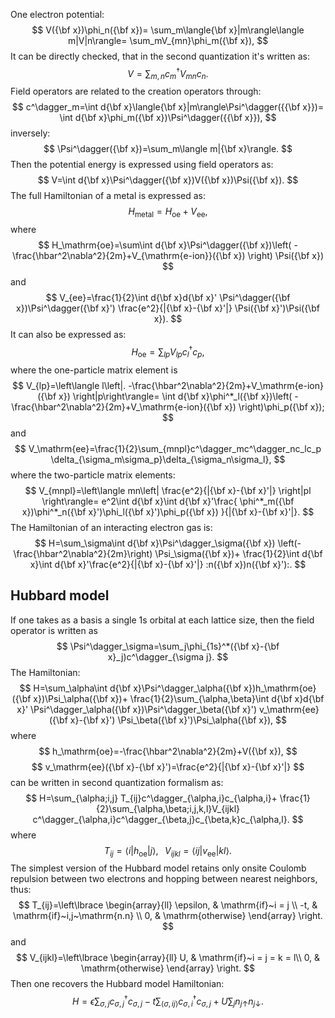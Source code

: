 One electron potential:
$$
V({\bf x})\phi_n({\bf x})=
\sum_m\langle{\bf x}|m\rangle\langle m|V|n\rangle=
\sum_mV_{mn}\phi_m({\bf x}),
$$
It can be directly checked, that in the second quantization it's written as:
$$
V=\sum_{m,n}c^\dagger_mV_{mn}c_n.
$$
Field operators are related to the creation operators through:
$$
c^\dagger_m=\int d{\bf x}\langle{\bf x}|m\rangle\Psi^\dagger({{\bf x}})=
\int d{\bf x}\phi_m({\bf x})\Psi^\dagger({{\bf x}}),
$$
inversely:
$$
\Psi^\dagger({\bf x})=\sum_m\langle m|{\bf x}\rangle.
$$
Then the potential energy is expressed using field operators as:
$$
V=\int d{\bf x}\Psi^\dagger({\bf x})V({\bf x})\Psi({\bf x}).
$$
The full Hamiltonian of a metal is expressed as:
$$
H_\mathrm{metal}=H_\mathrm{oe}+V_\mathrm{ee},
$$
where
$$
H_\mathrm{oe}=\sum\int d{\bf x}\Psi^\dagger({\bf x})\left(
-\frac{\hbar^2\nabla^2}{2m}+V_{\mathrm{e-ion}}({\bf x})
\right)
\Psi({\bf x})
$$
and
$$
V_{ee}=\frac{1}{2}\int d{\bf x}d{\bf x}'
\Psi^\dagger({\bf x})\Psi^\dagger({\bf x}')
\frac{e^2}{|{\bf x}-{\bf x}'|}
\Psi({\bf x}')\Psi({\bf x}).
$$It can also be expressed as:
$$
H_\mathrm{oe}=\sum_{lp}V_{lp}c^\dagger_lc_p,
$$
where the one-particle matrix element is
$$
V_{lp}=\left\langle l\left|.
-\frac{\hbar^2\nabla^2}{2m}+V_\mathrm{e-ion}({\bf x})
\right|p\right\rangle=
\int d{\bf x}\phi^*_l({\bf x})\left(
-\frac{\hbar^2\nabla^2}{2m}+V_\mathrm{e-ion}({\bf x})
\right)\phi_p({\bf x});
$$
and
$$
V_\mathrm{ee}=\frac{1}{2}\sum_{mnpl}c^\dagger_mc^\dagger_nc_lc_p
\delta_{\sigma_m\sigma_p}\delta_{\sigma_n\sigma_l},
$$
where the two-particle matrix elements:
$$
V_{mnpl}=\left\langle mn\left|
\frac{e^2}{|{\bf x}-{\bf x}'|}
\right|pl \right\rangle=
e^2\int d{\bf x}\int d{\bf x}'\frac{
\phi^*_m({\bf x})\phi^*_n({\bf x}')\phi_l({\bf x}')\phi_p({\bf x})
}{|{\bf x}-{\bf x}'|}.
$$
The Hamiltonian of an interacting electron gas is:
$$
H=\sum_\sigma\int d{\bf x}\Psi^\dagger_\sigma({\bf x})
\left(-\frac{\hbar^2\nabla^2}{2m}\right)
\Psi_\sigma({\bf x})+
\frac{1}{2}\int d{\bf x}\int d{\bf x}'\frac{e^2}{|{\bf x}-{\bf x}'|}
:n({\bf x})n({\bf x}'):.
$$
## Hubbard model
If one takes as a basis a single 1s orbital at each lattice size, then the field operator is written as 
$$
\Psi^\dagger_\sigma=\sum_j\phi_{1s}^*({\bf x}-{\bf x}_j)c^\dagger_{\sigma j}.
$$
The Hamiltonian:
$$
H=\sum_\alpha\int d{\bf x}\Psi^\dagger_\alpha({\bf x})h_\mathrm{oe}({\bf x})\Psi_\alpha({\bf x})+
\frac{1}{2}\sum_{\alpha,\beta}\int d{\bf x}d{\bf x}'
\Psi^\dagger_\alpha({\bf x})\Psi^\dagger_\beta({\bf x}')
v_\mathrm{ee}({\bf x}-{\bf x}')
\Psi_\beta({\bf x}')\Psi_\alpha({\bf x}),
$$
where
$$
h_\mathrm{oe}=-\frac{\hbar^2\nabla^2}{2m}+V({\bf x}),
$$
$$
v_\mathrm{ee}({\bf x}-{\bf x}')=\frac{e^2}{|{\bf x}-{\bf x}'|}
$$
can be written in second quantization formalism as:
$$
H=\sum_{\alpha;i,j} T_{ij}c^\dagger_{\alpha,i}c_{\alpha,i}+
\frac{1}{2}\sum_{\alpha,\beta;i,j,k,l}V_{ijkl}
c^\dagger_{\alpha,i}c^\dagger_{\beta,j}c_{\beta,k}c_{\alpha,l}.
$$
where
$$
T_{ij}=\langle i|h_\mathrm{oe}|j\rangle,\;\;\;
V_{ijkl}=\langle ij|v_\mathrm{ee}|kl\rangle.
$$
The simplest version of the Hubbard model retains only onsite Coulomb repulsion between two electrons and hopping between nearest neighbors, thus:
$$
T_{ij}=\left\lbrace
\begin{array}{ll}
\epsilon, & \mathrm{if}~i = j \\
-t,       & \mathrm{if}~i,j~\mathrm{n.n} \\
0,        & \mathrm{otherwise}
\end{array}
\right.
$$
and
$$
V_{ijkl}=\left\lbrace
\begin{array}{ll}
U, & \mathrm{if}~i = j = k = l\\
0,        & \mathrm{otherwise}
\end{array}
\right.
$$
Then one recovers the Hubbard model Hamiltonian:
$$
H=\epsilon\sum_{\sigma,j}c^\dagger_{\sigma,j}c_{\sigma,j}-
t\sum_{\langle \sigma,ij\rangle}c^\dagger_{\sigma,i}c_{\sigma,j}+
U\sum_jn_{j\uparrow}n_{j\downarrow}.
$$

